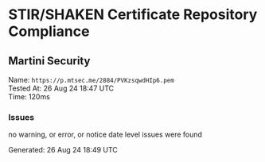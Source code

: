 # STIR/SHAKEN Certificate Repository Compliance

## Martini Security

Name: `https://p.mtsec.me/2884/PVKzsqwdHIp6.pem`\
Tested At: 26 Aug 24 18:47 UTC\
Time: 120ms

### Issues

no warning, or error, or notice date level issues were found

Generated: 26 Aug 24 18:49 UTC